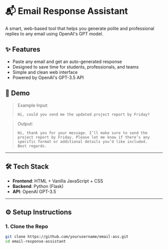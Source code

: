 # 📬 Email Response Assistant

A smart, web-based tool that helps you generate polite and professional replies to any email using OpenAI's GPT model.

## ✨ Features

- Paste any email and get an auto-generated response
- Designed to save time for students, professionals, and teams
- Simple and clean web interface
- Powered by OpenAI's GPT-3.5 API

## 🧠 Demo

> Example Input:
> ```
> Hi, could you send me the updated project report by Friday?
> ```

> Output:
> ```
> Hi, thank you for your message. I’ll make sure to send the project report by Friday. Please let me know if there’s any specific format or additional details you’d like included.
> Best regards.
> ```

---

## 🛠️ Tech Stack

- **Frontend**: HTML + Vanilla JavaScript + CSS
- **Backend**: Python (Flask)
- **API**: OpenAI GPT-3.5

---

## ⚙️ Setup Instructions

### 1. Clone the Repo
```bash
git clone https://github.com/yourusername/email-ass.git
cd email-response-assistant

